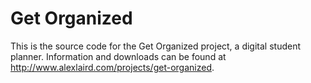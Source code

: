 Get Organized
=============

This is the source code for the Get Organized project, a digital student planner. Information and downloads can be found at http://www.alexlaird.com/projects/get-organized.
